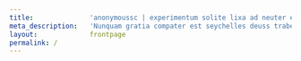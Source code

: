```yaml
---
title:              'anonymoussc | experimentum solite lixa ad neuter epos.'
meta_description:   'Nunquam gratia compater est seychelles deuss trabem, tanquam azureus zirbus. Experimentum solite lixa ad neuter epos.'
layout:             frontpage
permalink: /
---
```

